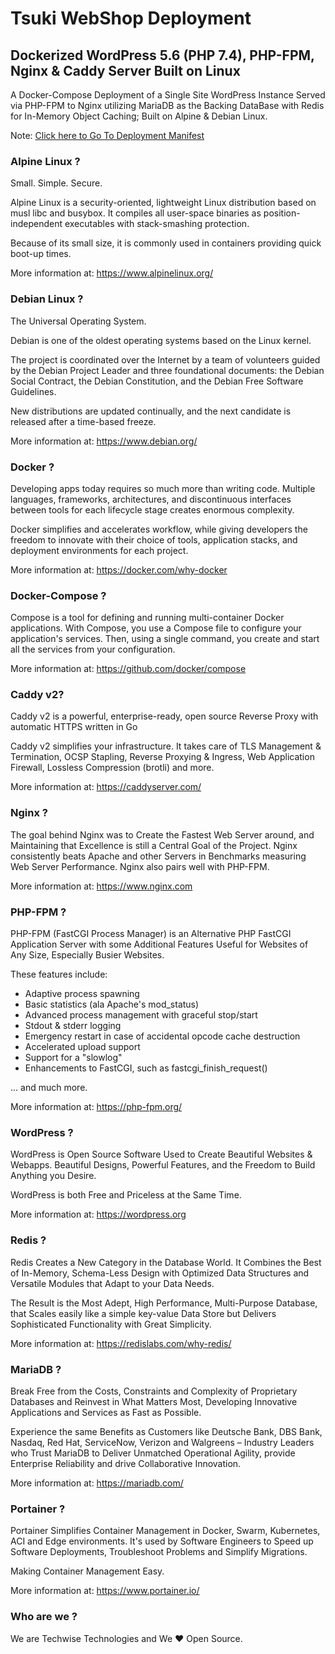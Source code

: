     
# Tsuki WebShop Deployment

## Dockerized WordPress 5.6 (PHP 7.4), PHP-FPM, Nginx & Caddy Server Built on Linux

A Docker-Compose Deployment of a Single Site WordPress Instance Served via PHP-FPM to Nginx utilizing MariaDB as the Backing DataBase with Redis for In-Memory Object Caching; Built on Alpine & Debian Linux.

 Note: [Click here to Go To Deployment Manifest](https://github.com/techwise-technologies/tsuki-webshop/blob/main/deployment.md)

### Alpine Linux ?

Small. Simple. Secure.

Alpine Linux is a security-oriented, lightweight Linux distribution based on musl libc and busybox. It compiles all user-space binaries as position-independent executables with stack-smashing protection.

Because of its small size, it is commonly used in containers providing quick boot-up times.

More information at: https://www.alpinelinux.org/

### Debian Linux ?

The Universal Operating System.

Debian is one of the oldest operating systems based on the Linux kernel. 

The project is coordinated over the Internet by a team of volunteers guided by the Debian Project Leader and three foundational documents: the Debian Social Contract, the Debian Constitution, and the Debian Free Software Guidelines. 

New distributions are updated continually, and the next candidate is released after a time-based freeze.

More information at: https://www.debian.org/

### Docker ? 

Developing apps today requires so much more than writing code. Multiple languages, frameworks, architectures, and discontinuous interfaces between tools for each lifecycle stage creates enormous complexity. 

Docker simplifies and accelerates workflow, while giving developers the freedom to innovate with their choice of tools, application stacks, and deployment environments for each project.

More information at: https://docker.com/why-docker

### Docker-Compose ?

Compose is a tool for defining and running multi-container Docker applications. With Compose, you use a Compose file to configure your application's services. Then, using a single command, you create and start all the services from your configuration.

More information at: https://github.com/docker/compose

### Caddy v2?

Caddy v2 is a powerful, enterprise-ready, open source Reverse Proxy with automatic HTTPS written in Go

Caddy v2 simplifies your infrastructure. It takes care of TLS Management & Termination, OCSP Stapling, Reverse Proxying & Ingress, Web Application Firewall, Lossless Compression (brotli) and more.

More information at: https://caddyserver.com/

### Nginx ?

The goal behind Nginx was to Create the Fastest Web Server around, and Maintaining that Excellence is still a Central Goal of the Project. Nginx consistently beats Apache and other Servers in Benchmarks measuring Web Server Performance. Nginx also pairs well with PHP-FPM.

More information at: https://www.nginx.com

### PHP-FPM ?

PHP-FPM (FastCGI Process Manager) is an Alternative PHP FastCGI Application Server with some Additional Features Useful for Websites of Any Size, Especially Busier Websites. 

These features include:

* Adaptive process spawning
* Basic statistics (ala Apache's mod_status)
* Advanced process management with graceful stop/start
* Stdout & stderr logging
* Emergency restart in case of accidental opcode cache destruction
* Accelerated upload support
* Support for a "slowlog"
* Enhancements to FastCGI, such as fastcgi_finish_request()

... and much more.

More information at: https://php-fpm.org/

### WordPress ? 

WordPress is Open Source Software Used to Create Beautiful Websites & Webapps.
Beautiful Designs, Powerful Features, and the Freedom to Build Anything you Desire. 

WordPress is both Free and Priceless at the Same Time.

More information at: https://wordpress.org

### Redis ?

Redis Creates a New Category in the Database World. It Combines the Best of In-Memory, Schema-Less Design with Optimized Data Structures and Versatile Modules that Adapt to your Data Needs. 

The Result is the Most Adept, High Performance, Multi-Purpose Database, that Scales easily like a simple key-value Data Store but Delivers Sophisticated Functionality with Great Simplicity.

More information at: https://redislabs.com/why-redis/

### MariaDB ?

Break Free from the Costs, Constraints and Complexity of Proprietary Databases and Reinvest in What Matters Most, Developing Innovative Applications and Services as Fast as Possible. 

Experience the same Benefits as Customers like Deutsche Bank, DBS Bank, Nasdaq, Red Hat, ServiceNow, Verizon and Walgreens – Industry Leaders who Trust MariaDB to Deliver Unmatched Operational Agility, provide Enterprise Reliability and drive Collaborative Innovation.

More information at: https://mariadb.com/

### Portainer ?

Portainer Simplifies Container Management in Docker, Swarm, Kubernetes, ACI and Edge environments. It's used by Software Engineers to Speed up Software Deployments, Troubleshoot Problems and Simplify Migrations.

Making Container Management Easy.

More information at: https://www.portainer.io/

### Who are we ?

We are Techwise Technologies and We ♥  Open Source.
